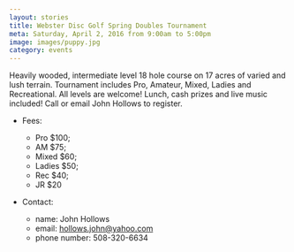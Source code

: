 ```yaml
---
layout: stories
title: Webster Disc Golf Spring Doubles Tournament
meta: Saturday, April 2, 2016 from 9:00am to 5:00pm
image: images/puppy.jpg
category: events
---
```

Heavily wooded, intermediate level 18 hole course on 17 acres of varied and lush terrain. Tournament includes Pro, Amateur, Mixed, Ladies and Recreational. All levels are welcome! Lunch, cash prizes and live music included! Call or email John Hollows to register.

- Fees: 
	- Pro $100; 
	- AM $75; 
	- Mixed $60; 
	- Ladies $50; 
	- Rec $40; 
	- JR $20

- Contact: 
	- name: John Hollows
	- email: hollows.john@yahoo.com 
	- phone number: 508-320-6634